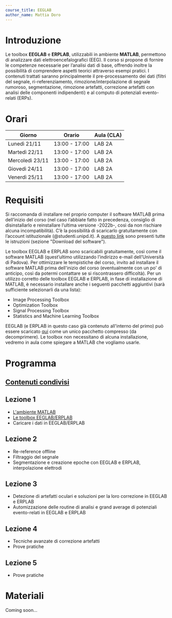 ```yaml
---
course_title: EEGLAB
author_name: Mattia Doro
---
```


# Introduzione 
Le toolbox **EEGLAB** e **ERPLAB**, utilizzabili in ambiente **MATLAB**, permettono di analizzare dati elettroencefalografici (EEG). Il corso si propone di fornire le competenze necessarie per l’analisi dati di base, offrendo inoltre la possibilità di comprendere aspetti teorici attraverso esempi pratici. I contenuti trattati saranno principalmente il pre-processamento dei dati (filtri del segnale, ri-referenziamento, rimozione/interpolazione di segnale rumoroso, segmentazione, rimozione artefatti, correzione artefatti con analisi delle componenti indipendenti) e al computo di potenziali evento-relati (ERPs).

# Orari

|    **Giorno**   | **Orario**    | **Aula (CLA)** |
|-----------------|---------------|----------------|
| Lunedì 21/11    | 13:00 - 17:00 |     LAB 2A     |
| Martedì 22/11   | 13:00 - 17:00 |     LAB 2A     |
| Mercoledì 23/11 | 13:00 - 17:00 |     LAB 2A     |
| Giovedì 24/11   | 13:00 - 17:00 |     LAB 2A     |
| Venerdì 25/11   | 13:00 - 17:00 |     LAB 2A     |

# Requisiti
Si raccomanda di installare nel proprio computer il software MATLAB prima dell’inizio del corso (nel caso l’abbiate fatto in precedenza, consiglio di disinstallarlo e reinstallare l’ultima versione -2022b-, così da non rischiare alcuna incompatibilità). C’è la possibilità di scaricarlo gratuitamente con l’account istituzionale (@studenti.unipd.it). A [questo link](https://asit.unipd.it/servizi/servizi-utenti-istituzionali/contratti-software-licenze/matlab) sono presenti tutte le istruzioni (sezione "Download del software").

Le toolbox EEGLAB e ERPLAB sono scaricabili gratuitamente, così come il software MATLAB (quest’ultimo utilizzando l’indirizzo e-mail dell’Università di Padova).
Per ottimizzare le tempistiche del corso, invito ad installare il software MATLAB prima dell'inizio del corso (eventualmente con un po' di anticipo, così da potermi contattare se si riscontrassero difficoltà).
Per un utilizzo corretto delle toolbox EEGLAB e ERPLAB, in fase di installazione di MATLAB, è necessario installare anche i seguenti pacchetti aggiuntivi (sarà sufficiente selezionarli da una lista):

- Image Processing Toolbox
- Optimization Toolbox
- Signal Processing Toolbox
- Statistics and Machine Learning Toolbox

EEGLAB (e ERPLAB in questo caso già contenuto all'interno del primo) può essere scaricato [qui](https://drive.google.com/drive/folders/1_N4_UB2yvqnrQwvGe-9KiUPbGu6UdLAr?usp=sharing) come un unico pacchetto compresso (da decomprimere). Le toolbox non necessitano di alcuna installazione, vedremo in aula come spiegare a MATLAB che vogliamo usarle.

# Programma

## [Contenuti condivisi](https://drive.matlab.com/sharing/5d74cf4b-1d20-414e-9e07-055db7896c60)

## Lezione 1
- [L'ambiente MATLAB](MatlabBase1_1.html)
- [Le toolbox EEGLAB/ERPLAB](ToolboxEEGLABERPLAB_1_2.html)
- Caricare i dati in EEGLAB/ERPLAB

## Lezione 2
- Re-reference offline
- Filtraggio del segnale
- Segmentazione e creazione epoche con EEGLAB e ERPLAB, interpolazione elettrodi

## Lezione 3
- Detezione di artefatti oculari e soluzioni per la loro correzione in EEGLAB e ERPLAB
- Automizzazione delle routine di analisi e grand average di potenziali evento-relati in EEGLAB e
ERPLAB

## Lezione 4
- Tecniche avanzate di correzione artefatti
- Prove pratiche

## Lezione 5
- Prove pratiche

# Materiali
Coming soon...






